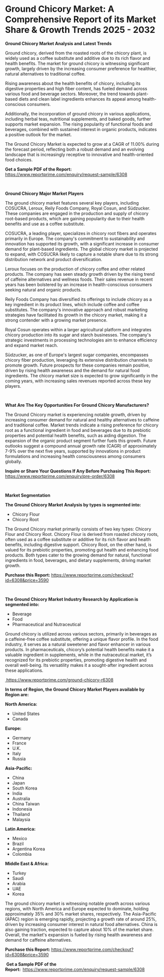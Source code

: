 <p><h1>Ground Chicory Market: A Comprehensive Report of its Market Share & Growth Trends 2025 - 2032</h1></p><p><strong>Ground Chicory Market Analysis and Latest Trends</strong></p>
<p><p>Ground chicory, derived from the roasted roots of the chicory plant, is widely used as a coffee substitute and additive due to its rich flavor and health benefits. The market for ground chicory is witnessing significant growth, largely driven by the increasing consumer preference for healthier, natural alternatives to traditional coffee. </p><p>Rising awareness about the health benefits of chicory, including its digestive properties and high fiber content, has fueled demand across various food and beverage sectors. Moreover, the trend towards plant-based diets and clean label ingredients enhances its appeal among health-conscious consumers. </p><p>Additionally, the incorporation of ground chicory in various applications, including herbal teas, nutritional supplements, and baked goods, further supports market expansion. The rising popularity of functional foods and beverages, combined with sustained interest in organic products, indicates a positive outlook for the market. </p><p>The Ground Chicory Market is expected to grow at a CAGR of 11.00% during the forecast period, reflecting both a robust demand and an evolving landscape that is increasingly receptive to innovative and health-oriented food choices.</p></p>
<p><strong>Get a Sample PDF of the Report:&nbsp;</strong> <a href="https://www.reportprime.com/enquiry/request-sample/6308?utm_campaign=4604&utm_medium=2&utm_source=Github&utm_content=ia&utm_term=15052025&utm_id=ground-chicory">https://www.reportprime.com/enquiry/request-sample/6308</a></p>
<p>&nbsp;</p>
<p><strong>Ground Chicory Major Market Players</strong></p>
<p><p>The ground chicory market features several key players, including COSUCRA, Leroux, Reily Foods Company, Royal Cosun, and Südzucker. These companies are engaged in the production and supply of chicory root-based products, which are gaining popularity due to their health benefits and use as a coffee substitute.</p><p>COSUCRA, a leading player, specializes in chicory root fibers and operates primarily in Europe. The company's commitment to sustainability and innovation has supported its growth, with a significant increase in consumer demand for plant-based ingredients. The global chicory market is projected to expand, with COSUCRA likely to capture a notable share due to its strong distribution network and product diversification.</p><p>Leroux focuses on the production of chicory coffee and other related products. The company has seen steady growth driven by the rising trend of caffeine alternatives and wellness foods. Their sales revenue in recent years has been bolstered by an increase in health-conscious consumers seeking natural and organic products.</p><p>Reily Foods Company has diversified its offerings to include chicory as a key ingredient in its product lines, which include coffee and coffee substitutes. The company's innovative approach and robust marketing strategies have facilitated its growth in the chicory market, making it a strong contender with a growing market presence.</p><p>Royal Cosun operates within a larger agricultural platform and integrates chicory production into its sugar and starch businesses. The company's strategic investments in processing technologies aim to enhance efficiency and expand market reach.</p><p>Südzucker, as one of Europe's largest sugar companies, encompasses chicory fiber production, leveraging its extensive distribution channels to promote growth. Future prospects for these companies remain positive, driven by rising health awareness and the demand for natural food ingredients. The chicory market size is expected to grow significantly in the coming years, with increasing sales revenues reported across these key players.</p></p>
<p>&nbsp;</p>
<p><strong>What Are The Key Opportunities For Ground Chicory Manufacturers?</strong></p>
<p><p>The Ground Chicory market is experiencing notable growth, driven by increasing consumer demand for natural and healthy alternatives to caffeine and traditional coffee. Market trends indicate a rising preference for chicory root as a functional ingredient in food and beverages due to its prebiotic properties and potential health benefits, such as aiding digestion. The expansion of the organic product segment further fuels this growth. Future outlooks suggest a compound annual growth rate (CAGR) of approximately 7-9% over the next five years, supported by innovations in product formulations and increasing health consciousness among consumers globally.</p></p>
<p><strong>Inquire or Share Your Questions If Any Before Purchasing This Report:</strong> <a href="https://www.reportprime.com/enquiry/pre-order/6308?utm_campaign=4604&utm_medium=2&utm_source=Github&utm_content=ia&utm_term=15052025&utm_id=ground-chicory">https://www.reportprime.com/enquiry/pre-order/6308</a></p>
<p>&nbsp;</p>
<p><strong>Market Segmentation</strong></p>
<p><strong>The Ground Chicory Market Analysis by types is segmented into:</strong></p>
<p><ul><li>Chicory Flour</li><li>Chicory Root</li></ul></p>
<p><p>The Ground Chicory market primarily consists of two key types: Chicory Flour and Chicory Root. Chicory Flour is derived from roasted chicory roots, often used as a coffee substitute or additive for its rich flavor and health benefits, including digestive support. Chicory Root, on the other hand, is valued for its prebiotic properties, promoting gut health and enhancing food products. Both types cater to the growing demand for natural, functional ingredients in food, beverages, and dietary supplements, driving market growth.</p></p>
<p><strong>Purchase this Report:&nbsp;</strong><a href="https://www.reportprime.com/checkout?id=6308&price=3590&utm_campaign=4604&utm_medium=2&utm_source=Github&utm_content=ia&utm_term=15052025&utm_id=ground-chicory">https://www.reportprime.com/checkout?id=6308&price=3590</a></p>
<p>&nbsp;</p>
<p><strong>The Ground Chicory Market Industry Research by Application is segmented into:</strong></p>
<p><ul><li>Beverage</li><li>Food</li><li>Pharmaceutical and Nutraceutical</li></ul></p>
<p><p>Ground chicory is utilized across various sectors, primarily in beverages as a caffeine-free coffee substitute, offering a unique flavor profile. In the food industry, it serves as a natural sweetener and flavor enhancer in various products. In pharmaceuticals, chicory’s potential health benefits make it a valuable ingredient in supplements, while in the nutraceutical market, it’s recognized for its prebiotic properties, promoting digestive health and overall well-being. Its versatility makes it a sought-after ingredient across these applications.</p></p>
<p><a href="https://www.reportprime.com/ground-chicory-r6308?utm_campaign=4604&utm_medium=2&utm_source=Github&utm_content=ia&utm_term=15052025&utm_id=ground-chicory">&nbsp;https://www.reportprime.com/ground-chicory-r6308</a></p>
<p><strong>In terms of Region, the Ground Chicory Market Players available by Region are:</strong></p>
<p>
    <p> <strong> North America: </strong>
        <ul>
            <li>United States</li>
            <li>Canada</li>
        </ul>
        </p> 
    <p> <strong> Europe: </strong>
        <ul>
            <li>Germany</li>
            <li>France</li>
            <li>U.K.</li>
            <li>Italy</li>
            <li>Russia</li>
        </ul>
        </p> 
    <p> <strong> Asia-Pacific: </strong>
        <ul>
            <li>China</li>
            <li>Japan</li>
            <li>South Korea</li>
            <li>India</li>
            <li>Australia</li>
            <li>China Taiwan</li>
            <li>Indonesia</li>
            <li>Thailand</li>
            <li>Malaysia</li>
        </ul>
        </p> 
    <p> <strong> Latin America: </strong>
        <ul>
            <li>Mexico</li>
            <li>Brazil</li>
            <li>Argentina Korea</li>
            <li>Colombia</li>
        </ul>
        </p> 
    <p> <strong> Middle East & Africa: </strong>
        <ul>
            <li>Turkey</li>
            <li>Saudi</li>
            <li>Arabia</li>
            <li>UAE</li>
            <li>Korea</li>
        </ul>
    </p>
    </p>
<p><p>The ground chicory market is witnessing notable growth across various regions, with North America and Europe expected to dominate, holding approximately 35% and 30% market shares, respectively. The Asia-Pacific (APAC) region is emerging rapidly, projecting a growth rate of around 25%, driven by increasing consumer interest in natural food alternatives. China is also gaining traction, expected to capture about 10% of the market share. Overall, the market's expansion is fueled by rising health awareness and demand for caffeine alternatives.</p></p>
<p><strong>Purchase this Report: </strong><a href="https://www.reportprime.com/checkout?id=6308&price=3590&utm_campaign=4604&utm_medium=2&utm_source=Github&utm_content=ia&utm_term=15052025&utm_id=ground-chicory">https://www.reportprime.com/checkout?id=6308&price=3590</a></p>
<p>&nbsp;<strong>Get a Sample PDF of the Report:&nbsp;&nbsp;</strong><a href="https://www.reportprime.com/enquiry/request-sample/6308?utm_campaign=4604&utm_medium=2&utm_source=Github&utm_content=ia&utm_term=15052025&utm_id=ground-chicory">https://www.reportprime.com/enquiry/request-sample/6308</a></p>
<p><strong></strong></p>
<p><p></p><p></p><p></p></p>